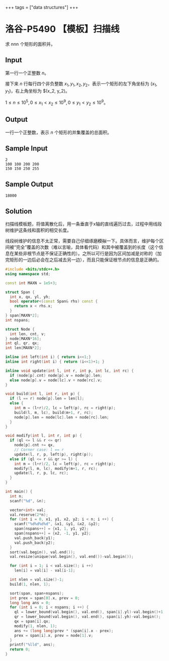 +++
tags = ["data structures"]
+++

# 洛谷-P5490 【模板】扫描线

求 nnn 个矩形的面积并。

## Input

第一行一个正整数 $n$。

接下来 $n$ 行每行四个非负整数 $x_1, y_1, x_2, y_2$，表示一个矩形的左下角坐标为 $(x_1, y_1)$，右上角坐标为 $(x_2, y_2)。

$1 \le n \le 10^5, 0 \le x_1 < x_2 \le 10^9, 0 \le y_1 < y_2 \le 10^9$。

## Output

一行一个正整数，表示 $n$ 个矩形的并集覆盖的总面积。

## Sample Input

```
2
100 100 200 200
150 150 250 255
```

## Sample Output

```
18000
```

## Solution

扫描线模板题，将值离散化后，用一条垂直于x轴的直线遍历过去，过程中用线段树维护这条线和面积的相交长度。

线段树维护的信息不太正常，需要自己仔细琢磨~~模拟~~一下。具体而言，维护每个区间被“完全”覆盖的次数（难以言喻，具体看代码）和其中被覆盖到的长度（这个信息在某些非根节点是不保证正确性的）。之所以可行是因为区间加减是对称的（加完矩形的一边后必会在之后减去另一边），而且只能保证根节点的信息是正确的。

```c++
#include <bits/stdc++.h>
using namespace std;

const int MAXN = 1e5+3;

struct Span {
  int x, qx, yl, yh;
  bool operator<(const Span& rhs) const {
    return x < rhs.x;
  }
} span[MAXN*2];
int nspans;

struct Node {
  int len, cnt, v;
} node[MAXN*16];
int ql, qr, qx;
int len[MAXN*2];

inline int left(int i) { return i<<1;}
inline int right(int i) { return (i<<1)+1; }

inline void update(int l, int r, int p, int lc, int rc) {
  if (node[p].cnt) node[p].v = node[p].len;
  else node[p].v = node[lc].v + node[rc].v;
}

void build(int l, int r, int p) {
  if (l == r) node[p].len = len[l]; 
  else {
    int m = (l+r)/2, lc = left(p), rc = right(p);
    build(l, m, lc), build(m+1, r, rc);
    node[p].len = node[lc].len + node[rc].len;
  }
}

void modify(int l, int r, int p) {
  if (ql <= l && r <= qr)
    node[p].cnt += qx,
    // Corner case: l == r
    update(l, r, p, left(p), right(p));
  else if (ql <= r && qr >= l) {
    int m = (l+r)/2, lc = left(p), rc = right(p);
    modify(l, m, lc), modify(m+1, r, rc);
    update(l, r, p, lc, rc);
  }
}

int main() {
  int n;
  scanf("%d", &n);

  vector<int> val;
  val.reserve(2*n);
  for (int i = 0, x1, y1, x2, y2; i < n; i ++) {
    scanf("%d%d%d%d", &x1, &y1, &x2, &y2);
    span[nspans++] = {x1, 1, y1, y2};
    span[nspans++] = {x2, -1, y1, y2};
    val.push_back(y1);
    val.push_back(y2);
  }
  sort(val.begin(), val.end());
  val.resize(unique(val.begin(), val.end())-val.begin());

  for (int i = 1; i < val.size(); i ++)
    len[i] = val[i] - val[i-1];

  int nlen = val.size()-1;
  build(1, nlen, 1);

  sort(span, span+nspans);
  int prex = span[0].x, prev = 0;
  long long ans = 0;
  for (int i = 0; i < nspans; i ++) {
    ql = lower_bound(val.begin(), val.end(), span[i].yl)-val.begin()+1;
    qr = lower_bound(val.begin(), val.end(), span[i].yh)-val.begin();
    qx = span[i].qx;
    modify(1, nlen, 1);
    ans += (long long)prev * (span[i].x - prex);
    prex = span[i].x, prev = node[1].v;
  }
  printf("%lld", ans);
  return 0;
}
```

